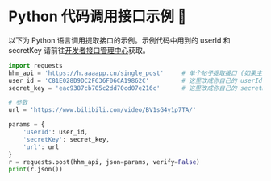 # Python 代码调用接口示例 📄

以下为 Python 语言调用提取接口的示例。示例代码中用到的 userId 和 secretKey 请前往[开发者接口管理中心](https://h.aaaapp.cn/user/developer)获取。

```python
import requests
hhm_api = 'https://h.aaaapp.cn/single_post'     # 单个帖子提取接口 (如果主页批量提取使用：https://h.aaaapp.cn/posts)
user_id = 'C81E028D9DC2F636F06CA19862C'         # 这里改成你自己的 userId
secret_key = 'eac9387cb705c2dd70cd07e216c'      # 这里改成你自己的 secretKey

# 参数
url = 'https://www.bilibili.com/video/BV1sG4y1p7TA/'

params = {
    'userId': user_id,
    'secretKey': secret_key,
    'url': url
}
r = requests.post(hhm_api, json=params, verify=False)
print(r.json())
```
